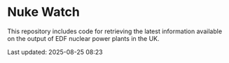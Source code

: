 # Nuke Watch

This repository includes code for retrieving the latest information available on the output of EDF nuclear power plants in the UK.

Last updated: 2025-08-25 08:23